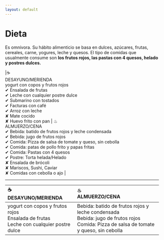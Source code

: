 ```yaml
---
layout: default
---
```

# Dieta

Es omnívora. Su hábito alimenticio se basa en dulces, azúcares, frutas, cereales, carne, yogures, leche y quesos. El tipo de comidas que usualmente consume son **los frutos rojos, las pastas con 4 quesos, helado y postres dulces.**


|☕<br>DESAYUNO/MERIENDA <br> 
yogurt con copos y frutos rojos <br>
✔ Ensalada de frutas <br>
✔ Leche con cualquier postre dulce <br>
✔ Submarino con tostados <br>
✔ Facturas con café <br>
✔ Arroz con leche <br>
✘ Mate cocido <br>
✘ Huevo frito con pan | ♨<br>ALMUERZO/CENA <br> 
✔ Bebida: batido de frutos rojos y leche condensada <br>
✔ Bebida: jugo de frutos rojos <br>
✔ Comida: Pizza de salsa de tomate y queso, sin cebolla <br>
✔ Comida: patas de pollo frito y papas fritas <br>
✔ Comida: Pastas con 4 quesos <br>
✔ Postre: Torta helada/Helado <br>
✘ Ensalada de brócoli <br>
✘ Mariscos, Sushi, Caviar <br> 
✘ Comidas con cebolla o ajo | 
 
------------------

|☕<br>DESAYUNO/MERIENDA | ♨<br>ALMUERZO/CENA | 
|:------------------|:------------------|
| yogurt con copos y frutos rojos <br>Ensalada de frutas <br>Leche con cualquier postre dulce | Bebida: batido de frutos rojos y leche condensada <br>Bebida: jugo de frutos rojos <br> Comida: Pizza de salsa de tomate y queso, sin cebolla | 
